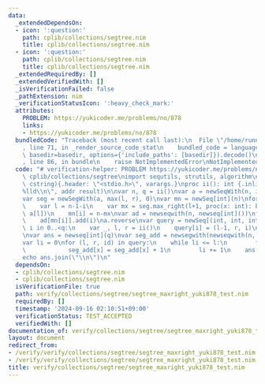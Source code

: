 ```yaml
---
data:
  _extendedDependsOn:
  - icon: ':question:'
    path: cplib/collections/segtree.nim
    title: cplib/collections/segtree.nim
  - icon: ':question:'
    path: cplib/collections/segtree.nim
    title: cplib/collections/segtree.nim
  _extendedRequiredBy: []
  _extendedVerifiedWith: []
  _isVerificationFailed: false
  _pathExtension: nim
  _verificationStatusIcon: ':heavy_check_mark:'
  attributes:
    PROBLEM: https://yukicoder.me/problems/no/878
    links:
    - https://yukicoder.me/problems/no/878
  bundledCode: "Traceback (most recent call last):\n  File \"/home/runner/.local/lib/python3.10/site-packages/onlinejudge_verify/documentation/build.py\"\
    , line 71, in _render_source_code_stat\n    bundled_code = language.bundle(stat.path,\
    \ basedir=basedir, options={'include_paths': [basedir]}).decode()\n  File \"/home/runner/.local/lib/python3.10/site-packages/onlinejudge_verify/languages/nim.py\"\
    , line 86, in bundle\n    raise NotImplementedError\nNotImplementedError\n"
  code: "# verification-helper: PROBLEM https://yukicoder.me/problems/no/878\nimport\
    \ cplib/collections/segtree\nimport sequtils, strutils, algorithm\n\nproc scanf(formatstr:\
    \ cstring){.header: \"<stdio.h>\", varargs.}\nproc ii(): int {.inline.} = scanf(\"\
    %lld\\n\", addr result)\n\nvar n, q = ii()\nvar a = newSeqWith(n, ii())\na.reverse\n\
    var seg = newSegWith(a, max(l, r), 0)\nvar mn = newSeq[int](n)\nfor i in 0..<n:\n\
    \    var l = n-1-i\n    var mx = seg.max_right(l+1, proc(x: int): bool = x <=\
    \ a[l])\n    mn[i] = n-mx\nvar ad = newseqwith(n, newseq[int]())\nfor i in 0..<n:\n\
    \    ad[mn[i]].add(i)\na.reverse\nvar query = newSeq[(int, int, int)](q)\nfor\
    \ i in 0..<q:\n    var _, l, r = ii()\n    query[i] = (l-1, r, i)\nquery.sort\n\
    \nvar ans = newseq[int](q)\nvar seg_add = newsegwith(newseqwith(n, 0), l+r, 0)\n\
    var li = 0\nfor (l, r, id) in query:\n    while li <= l:\n        for x in ad[li]:\n\
    \            seg_add[x] = seg_add[x] + 1\n        li += 1\n    ans[id] = seg_add[l..<r]\n\
    echo ans.join(\"\\n\")\n"
  dependsOn:
  - cplib/collections/segtree.nim
  - cplib/collections/segtree.nim
  isVerificationFile: true
  path: verify/collections/segtree/segtree_maxright_yuki878_test.nim
  requiredBy: []
  timestamp: '2024-09-16 02:10:51+09:00'
  verificationStatus: TEST_ACCEPTED
  verifiedWith: []
documentation_of: verify/collections/segtree/segtree_maxright_yuki878_test.nim
layout: document
redirect_from:
- /verify/verify/collections/segtree/segtree_maxright_yuki878_test.nim
- /verify/verify/collections/segtree/segtree_maxright_yuki878_test.nim.html
title: verify/collections/segtree/segtree_maxright_yuki878_test.nim
---
```

